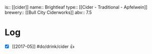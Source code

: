 is:: [[cider]]
name:: Brightleaf
type:: [[Cider - Traditional - Apfelwein]]
brewery:: [[Bull City Ciderworks]]
abv:: 7.5

# Log
- [x] [[2017-05]] #do/drink/cider 👍
